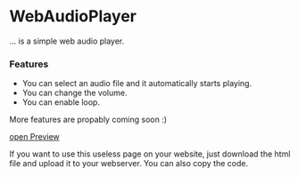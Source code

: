 # WebAudioPlayer
 ... is a simple web audio player.
 
 ### Features
 - You can select an audio file and it automatically starts playing.
 - You can change the volume.
 - You can enable loop.

More features are propably coming soon :)

[open Preview](https://manolol1.github.io/WebAudioPlayer/webaudioplayer.html)

If you want to use this useless page on your website, just download the html file and upload it to your webserver. You can also copy the code.
